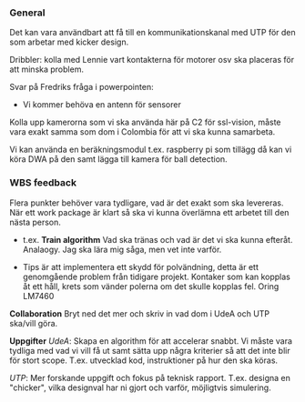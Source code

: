 ### General
Det kan vara användbart att få till en kommunikationskanal med UTP för den som arbetar med kicker design.

Dribbler: kolla med Lennie vart kontakterna för motorer osv ska placeras för att minska problem.

Svar på Fredriks fråga i powerpointen:
- Vi kommer behöva en antenn för sensorer

Kolla upp kamerorna som vi ska använda här på C2 för ssl-vision, måste vara exakt samma som dom i Colombia för att vi ska kunna samarbeta.

Vi kan använda en beräkningsmodul t.ex. raspberry pi som tillägg då kan vi köra DWA på den samt lägga till kamera för ball detection.

### WBS feedback

Flera punkter behöver vara tydligare, vad är det exakt som ska levereras. När ett work package är klart så ska vi kunna överlämna ett arbetet till den nästa person.

- t.ex. **Train algorithm** Vad ska tränas och vad är det vi ska kunna efteråt. Analaogy. Jag ska lära mig såga, men vet inte varför.

- Tips är att implementera ett skydd för polvändning, detta är ett genomgående problem från tidigare projekt. Kontaker som kan kopplas åt ett håll, krets som vänder polerna om det skulle kopplas fel. Oring LM7460

**Collaboration**
Bryt ned det mer och skriv in vad dom i UdeA och UTP ska/vill göra.

**Uppgifter**
*UdeA*: Skapa en algorithm för att accelerar snabbt. Vi måste vara tydliga med vad vi vill få ut samt sätta upp några kriterier så att det inte blir för stort scope. T.ex. utvecklad kod, instruktioner på hur den ska köras.

*UTP*: Mer forskande uppgift och fokus på teknisk rapport. T.ex. designa en "chicker", vilka designval har ni gjort och varför, möjligtvis simulering.
